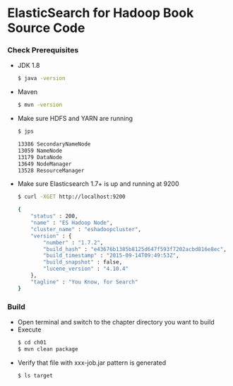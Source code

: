 # ElasticSearch for Hadoop Book Source Code

### Check Prerequisites
  - JDK 1.8

    ```sh 
    $ java -version 
    ```
  - Maven 

    ```sh 
    $ mvn -version 
    ```
  - Make sure HDFS and YARN are running

    ```sh 
    $ jps
    
    13386 SecondaryNameNode
    13059 NameNode
    13179 DataNode
    13649 NodeManager
    13528 ResourceManager
    ```
  - Make sure Elasticsearch 1.7+ is up and running at 9200
    ```sh
    $ curl -XGET http://localhost:9200
    
    {
        "status" : 200,
        "name" : "ES Hadoop Node",
        "cluster_name" : "eshadoopcluster",
        "version" : {
            "number" : "1.7.2",
            "build_hash" : "e43676b1385b8125d647f593f7202acbd816e8ec",
            "build_timestamp" : "2015-09-14T09:49:53Z",
            "build_snapshot" : false,
            "lucene_version" : "4.10.4"
        },
        "tagline" : "You Know, for Search"
    }

    ```

### Build
  - Open terminal and switch to the chapter directory you want to build
  - Execute 
    ```sh 
    $ cd ch01
    $ mvn clean package
    ```
  - Verify that file with xxx-job.jar pattern is generated
    ```sh 
    $ ls target
    ```

